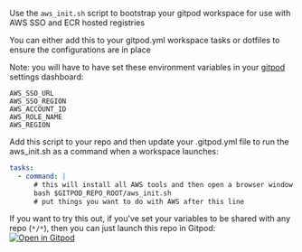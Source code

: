 Use the `aws_init.sh` script to bootstrap your gitpod workspace for use with AWS SSO and ECR hosted registries

You can either add this to your gitpod.yml workspace tasks or dotfiles to ensure the configurations are in place

Note: you will have to have set these environment variables in your [gitpod](https://gitpod.io/variables) settings dashboard:
```
AWS_SSO_URL
AWS_SSO_REGION
AWS_ACCOUNT_ID
AWS_ROLE_NAME
AWS_REGION
```

Add this script to your repo and then update your .gitpod.yml file to run the aws_init.sh as a command when a workspace launches:
```yaml
tasks:
  - command: |
      # this will install all AWS tools and then open a browser window to authenticate your AWS session
      bash $GITPOD_REPO_ROOT/aws_init.sh
      # put things you want to do with AWS after this line
```

If you want to try this out, if you've set your variables to be shared with any repo (`*/*`), then you can just launch this repo in Gitpod:<br>
[![Open in Gitpod](https://gitpod.io/button/open-in-gitpod.svg)](https://gitpod.io/#https://github.com/mrzarquon/gitpod-aws-toolkit)
